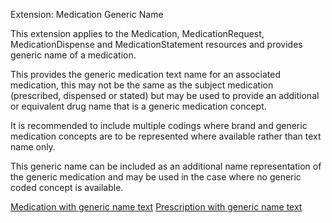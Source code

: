 Extension: Medication Generic Name

This extension applies to the Medication, MedicationRequest, MedicationDispense and MedicationStatement resources and provides generic name of a medication.

This provides the generic medication text name for an associated medication, this may not be the same as the subject medication (prescribed, dispensed or stated)
but may be used to provide an additional or equivalent drug name that is a generic medication concept.

It is recommended to include multiple codings where brand and generic medication concepts are to be represented where available rather than text name only.

This generic name can be included as an additional name representation of the generic medication and may be used in the case where no generic coded concept is available.

[Medication with generic name text](Medication-BrandedPack1.html)
[Prescription with generic name text](MedicationRequest-example2.html)


